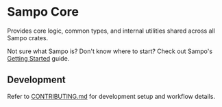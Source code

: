 # Sampo Core

Provides core logic, common types, and internal utilities shared across all Sampo crates.

Not sure what Sampo is? Don't know where to start? Check out Sampo's [Getting Started](./crates/sampo/README.md#getting-started) guide.

## Development

Refer to [CONTRIBUTING.md](../../CONTRIBUTING.md#sampo-core) for development setup and workflow details.
